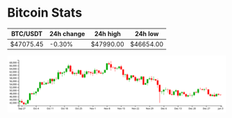 # Bitcoin Stats

BTC/USDT|24h change|24h high|24h low|
|---|---|---|---|
|$47075.45|-0.30%|$47990.00|$46654.00|

<img src="./chart.svg">
